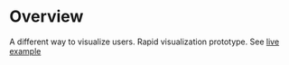# Overview

A different way to visualize users. Rapid visualization prototype. See [live example](https://visualization-user-explorer.herokuapp.com/)
